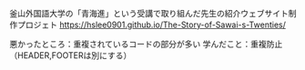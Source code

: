 釜山外国語大学の「青海進」という受講で取り組んだ先生の紹介ウェブサイト制作プロジェト
https://hslee0901.github.io/The-Story-of-Sawai-s-Twenties/


悪かったところ：重複されているコードの部分が多い
学んだこと：重複防止（HEADER,FOOTERは別にする）
